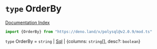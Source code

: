 # `type` OrderBy

[Documentation Index](../README.md)

```ts
import {OrderBy} from "https://deno.land/x/polysql@v2.0.9/mod.ts"
```

`type` OrderBy = `string` | [Sql](../class.Sql/README.md) | \{columns: `string`\[], desc?: `boolean`}